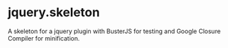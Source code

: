 jquery.skeleton
======================

A skeleton for a jquery plugin with BusterJS for testing and Google Closure Compiler for minification.
